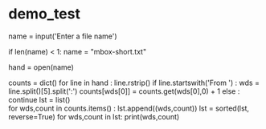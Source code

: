 # demo_test
name = input('Enter a file name')

if len(name) < 1: name = "mbox-short.txt"

hand = open(name)

counts = dict()
for line in hand :
    line.rstrip()
    if line.startswith('From ') :
        wds = line.split()[5].split(':')
        counts[wds[0]] = counts.get(wds[0],0) + 1
    else :
        continue
lst = list()        
for wds,count in counts.items() :
    lst.append((wds,count))
lst = sorted(lst, reverse=True)
for wds,count in lst:
    print(wds,count)
       
